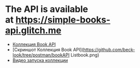 # The API is available at https://simple-books-api.glitch.me
* [Коллекция Book API](https://github.com/beck-look/tree/blob/main/Postman/Book%20API.postman_collection.json)
* [Скриншот Коллекция Book API](https://github.com/beck-look/tree/postman/bookAPI Listbook.png)
* [Видео запуска коллекции](https://github.com/beck-look/tree/postman/runBookApi.mp4)

